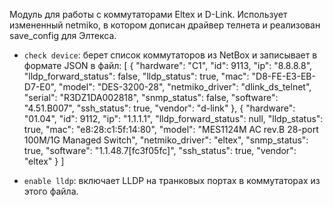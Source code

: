 Модуль для работы с коммутаторами Eltex и D-Link.
Использует измененный netmiko, в котором дописан драйвер телнета и реализован save_config для Элтекса.

- `check device`: берет список коммутаторов из NetBox и записывает в формате JSON в файл:
[
    {
        "hardware": "C1",
        "id": 9113,
        "ip": "8.8.8.8",
        "lldp_forward_status": false,
        "lldp_status": true,
        "mac": "D8-FE-E3-EB-D7-E0",
        "model": "DES-3200-28",
        "netmiko_driver": "dlink_ds_telnet",
        "serial": "R3DZ1DA002818",
        "snmp_status": false,
        "software": "4.51.B007",
        "ssh_status": true,
        "vendor": "d-link"
    },
    {
        "hardware": "01.04",
        "id": 9112,
        "ip": "1.1.1.1",
        "lldp_forward_status": null,
        "lldp_status": true,
        "mac": "e8:28:c1:5f:14:80",
        "model": "MES1124M AC rev.B 28-port 100M/1G Managed Switch",
        "netmiko_driver": "eltex",
        "snmp_status": true,
        "software": "1.1.48.7[fc3f05fc]",
        "ssh_status": true,
        "vendor": "eltex"
    }
]

- `enable lldp`: включает LLDP на транковых портах в коммутаторах из этого файла.
